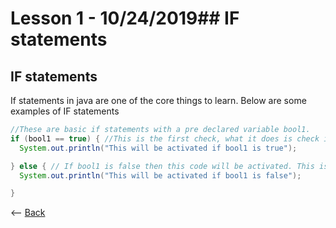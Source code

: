 # Lesson 1 - 10/24/2019## IF statements
## IF statements
If statements in java are one of the core things to learn. Below are some examples of IF statements
```Java
//These are basic if statements with a pre declared variable bool1.
if (bool1 == true) { //This is the first check, what it does is check if bool1 is true. If bool1 is true it will activate the code within the curly braces.
  System.out.println("This will be activated if bool1 is true");

} else { // If bool1 is false then this code will be activated. This is because it is an else statement and when the if statement is false it goes to the next else statement.
  System.out.println("This will be activated if bool1 is false");

}
```

<-- [Back](https://zxtreme03.github.io/ComputerScience/lessonsPage)
